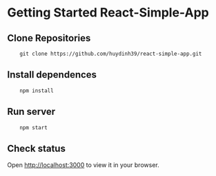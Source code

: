 # Getting Started React-Simple-App

## Clone Repositories
```
    git clone https://github.com/huydinh39/react-simple-app.git
```

## Install dependences
```
    npm install
```

## Run server
```
    npm start
```

## Check status

Open [http://localhost:3000](http://localhost:3000) to view it in your browser.


